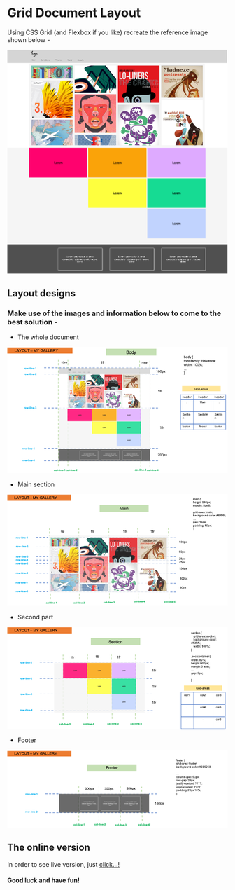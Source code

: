 # Grid Document Layout

Using CSS Grid (and Flexbox if you like) recreate the reference image shown below -

![Desktop](./layout_images/desktop.png "desktop version")

## Layout designs

### Make use of the images and information below to come to the best solution -

- The whole document

![Desktop](./layout_images/layout_body.png "desktop version")

- Main section

![Desktop](./layout_images/layout_main.png "desktop version")

- Second part

![Desktop](./layout_images/layout_section.png "desktop version")

- Footer

![Desktop](./layout_images/layout_footer.png "desktop version")

## The online version

In order to see live version, just [click...!](https://hsnakk.github.io/UIB_Layout_Grid_Exercise-1/)

#### Good luck and have fun!
